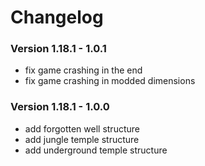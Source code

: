 # Changelog

### Version 1.18.1 - 1.0.1
 - fix game crashing in the end
 - fix game crashing in modded dimensions

### Version 1.18.1 - 1.0.0
 - add forgotten well structure
 - add jungle temple structure
 - add underground temple structure

